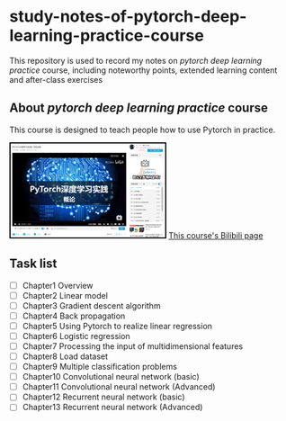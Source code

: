 # study-notes-of-pytorch-deep-learning-practice-course
This repository is used to record my notes on _pytorch deep learning practice_ course, including noteworthy points, extended learning content and after-class exercises
## About _pytorch deep learning practice_ course
This course is designed to teach people how to use Pytorch in practice.


![Course screenshot from Bilibili](PytorchDeepLearningPracticeCourseScreenshot.png)
[This course's Bilibili page](https://www.bilibili.com/video/BV1Y7411d7Ys?)
## Task list
- [ ] Chapter1 Overview
- [ ] Chapter2 Linear model
- [ ] Chapter3 Gradient descent algorithm
- [ ] Chapter4 Back propagation
- [ ] Chapter5 Using Pytorch to realize linear regression
- [ ] Chapter6 Logistic regression
- [ ] Chapter7 Processing the input of multidimensional features
- [ ] Chapter8 Load dataset
- [ ] Chapter9 Multiple classification problems
- [ ] Chapter10 Convolutional neural network (basic)
- [ ] Chapter11 Convolutional neural network (Advanced)
- [ ] Chapter12 Recurrent neural network (basic)
- [ ] Chapter13 Recurrent neural network (Advanced)
